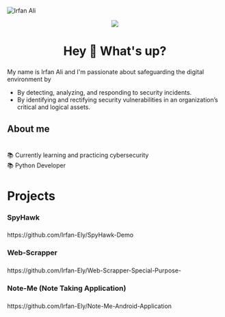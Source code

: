 
![Irfan Ali](https://github.com/Irfan-Ely/Irfan-Ely/assets/118766951/bc35f839-0e03-4c4e-85d1-83f4d91979b1)

<div align="center">
  <img src="https://visitor-badge.laobi.icu/badge?page_id=irfan-ely.irfan-ely&"  />
</div>
<h1 align="center">Hey 👋 What's up?</h1>

###


<p align="left">My name is Irfan Ali and I'm passionate about safeguarding the digital environment by 
  <ul><li> By detecting, analyzing, and responding to security incidents.
</li>
  <li> By identifying and rectifying security vulnerabilities in an organization’s critical and logical assets.</li>
  </ul></p>


<h2 align="left">About me</h2>

###

<p align="left"><br>📚 Currently learning and practicing cybersecurity<br>
📚 Python Developer<br></p>

###
###



<h1 align="left">Projects</h1>

###

<h3 align="left">SpyHawk</h3>

###

<p align="left">https://github.com/Irfan-Ely/SpyHawk-Demo</p>

###

<h3 align="left">Web-Scrapper</h3>

###

<p align="left">https://github.com/Irfan-Ely/Web-Scrapper-Special-Purpose-</p>


###

<h3 align="left">Note-Me (Note Taking Application)</h3>

###

<p align="left">https://github.com/Irfan-Ely/Note-Me-Android-Application</p>


###


